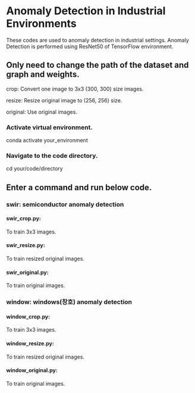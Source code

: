 # Anomaly Detection in Industrial Environments
These codes are used to anomaly detection in industrial settings.
Anomaly Detection is performed using ResNet50 of TensorFlow environment.

## Only need to change the path of the dataset and graph and weights.

crop: Convert one image to 3x3 (300, 300) size images.

resize: Resize original image to (256, 256) size.

original: Use original images.

### Activate virtual environment.
conda activate your_environment

### Navigate to the code directory.
cd your/code/directory

## Enter a command and run below code.

### swir: semiconductor anomaly detection
#### swir_crop.py: 
To train 3x3 images.
#### swir_resize.py:
To train resized original images.
#### swir_original.py:
To train original images.

### window: windows(창호) anomaly detection
#### window_crop.py: 
To train 3x3 images.
#### window_resize.py:
To train resized original images.
#### window_original.py:
To train original images.
